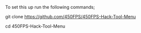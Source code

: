 To set this up run the following commands;

git clone https://github.com/450FPS/450FPS-Hack-Tool-Menu

cd 450FPS-Hack-Tool-Menu
